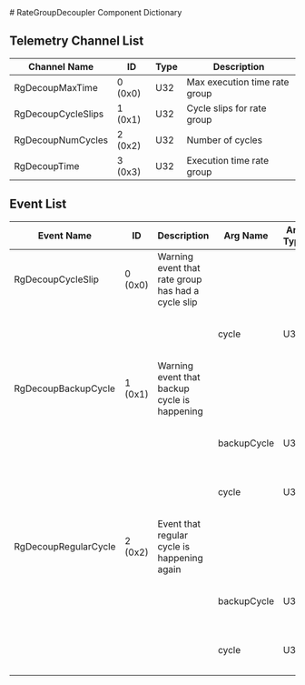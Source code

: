 <title>RateGroupDecoupler Component Dictionary</title>
# RateGroupDecoupler Component Dictionary


## Telemetry Channel List

|Channel Name|ID|Type|Description|
|---|---|---|---|
|RgDecoupMaxTime|0 (0x0)|U32|Max execution time rate group|
|RgDecoupCycleSlips|1 (0x1)|U32|Cycle slips for rate group|
|RgDecoupNumCycles|2 (0x2)|U32|Number of cycles|
|RgDecoupTime|3 (0x3)|U32|Execution time rate group|

## Event List

|Event Name|ID|Description|Arg Name|Arg Type|Arg Size|Description
|---|---|---|---|---|---|---|
|RgDecoupCycleSlip|0 (0x0)|Warning event that rate group has had a cycle slip| | | | |
| | | |cycle|U32||The cycle where the cycle occurred|
|RgDecoupBackupCycle|1 (0x1)|Warning event that backup cycle is happening| | | | |
| | | |backupCycle|U32||The cycle where the cycle occurred|
| | | |cycle|U32||The cycle where the cycle occurred|
|RgDecoupRegularCycle|2 (0x2)|Event that regular cycle is happening again| | | | |
| | | |backupCycle|U32||The cycle where the cycle occurred|
| | | |cycle|U32||The cycle where the cycle occurred|
